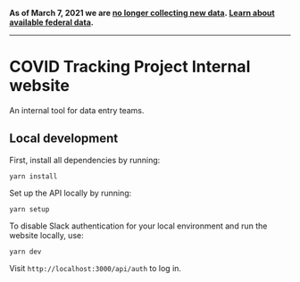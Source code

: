 **As of March 7, 2021 we are [no longer collecting new data](https://covidtracking.com/analysis-updates/giving-thanks-and-looking-ahead-our-data-collection-work-is-done). [Learn about available federal data](https://covidtracking.com/analysis-updates/federal-covid-data-101-how-to-find-data).**

---



# COVID Tracking Project Internal website

An internal tool for data entry teams.

## Local development

First, install all dependencies by running:

`yarn install`

Set up the API locally by running:

`yarn setup`

To disable Slack authentication for your local environment and run the website locally, use:

`yarn dev`


Visit `http://localhost:3000/api/auth` to log in.

